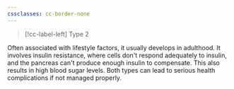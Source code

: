 ```yaml
---
cssclasses: cc-border-none
---
```

> [!cc-label-left] Type 2

Often associated with lifestyle factors, it usually develops in adulthood. It involves insulin resistance, where cells don't respond adequately to insulin, and the pancreas can't produce enough insulin to compensate. This also results in high blood sugar levels. Both types can lead to serious health complications if not managed properly.